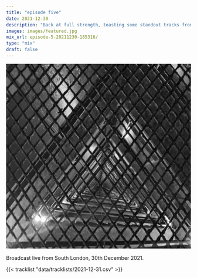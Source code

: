 ```yaml
---
title: "episode five"
date: 2021-12-30
description: "Back at full strength, toasting some standout tracks from every month of this savage year."
images: images/featured.jpg
mix_url: episode-5-20211230-185316/
type: "mix"
draft: false
---
```


![artwork](images/featured.jpg)

Broadcast live from South London, 30th December 2021.

{{< tracklist "data/tracklists/2021-12-31.csv" >}}
